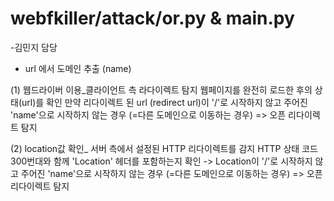 # webfkiller/attack/or.py & main.py
-김민지 담당
- url 에서 도메인 추출 (name)

(1) 웹드라이버 이용_클라이언트 측 라다이렉트 탐지 
웹페이지를 완전히 로드한 후의 상태(url)를 확인
만약 리다이렉트 된 url (redirect url)이 '/'로 시작하지 않고 주어진 'name'으로 시작하지 않는 경우 (=다른 도메인으로 이동하는 경우) => 오픈 리다이렉트 탐지 

(2) location값 확인_ 서버 측에서 설정된 HTTP 리다이렉트를 감지 
 HTTP 상태 코드 300번대와 함께 'Location' 헤더를 포함하는지 확인
-> Location이  '/'로 시작하지 않고 주어진 'name'으로 시작하지 않는 경우 (=다른 도메인으로 이동하는 경우) => 오픈 리다이렉트 탐지 
